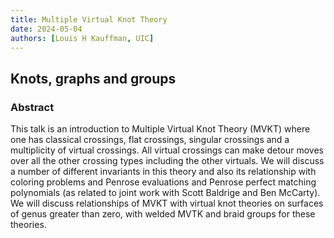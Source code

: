 ```yaml
---
title: Multiple Virtual Knot Theory
date: 2024-05-04
authors: [Louis H Kauffman, UIC]
---
```


## Knots, graphs and groups

### Abstract

This talk is an introduction to Multiple Virtual Knot Theory (MVKT) where one has classical crossings, flat crossings, singular crossings and a multiplicity of virtual crossings.
All virtual crossings can make detour moves over all the other crossing types including the other virtuals. We will discuss a number of different invariants in this theory and also its relationship with coloring problems and Penrose evaluations and Penrose perfect matching polynomials (as related to joint work with Scott Baldrige and Ben McCarty). We will discuss relationships of MVKT with virtual knot theories on surfaces of genus greater than zero, with welded MVTK and braid groups for these theories.

  
 

 





